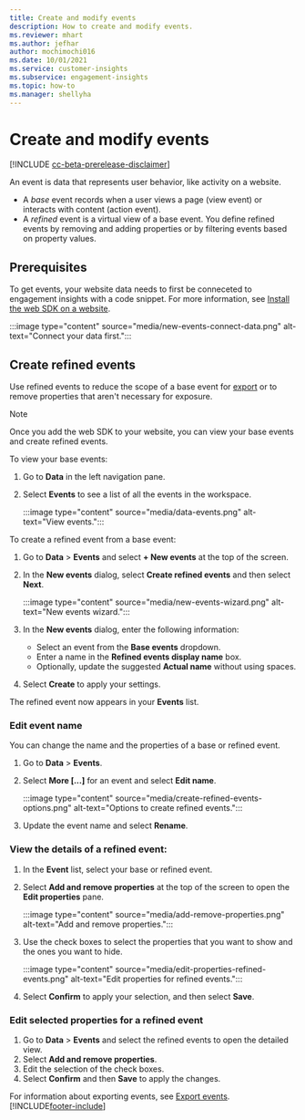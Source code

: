 ```yaml
---
title: Create and modify events
description: How to create and modify events.
ms.reviewer: mhart
ms.author: jefhar
author: mochimochi016
ms.date: 10/01/2021
ms.service: customer-insights
ms.subservice: engagement-insights 
ms.topic: how-to
ms.manager: shellyha
---
```


# Create and modify events

[!INCLUDE [cc-beta-prerelease-disclaimer](includes/cc-beta-prerelease-disclaimer.md)]

An event is data that represents user behavior, like activity on a website.

- A *base* event records when a user views a page (view event) or interacts with content (action event).
- A *refined* event is a virtual view of a base event. You define refined events by removing and adding properties or by filtering events based on property values.

## Prerequisites

To get events, your website data needs to first be conneceted to engagement insights with a code snippet. For more information, see [Install the web SDK on a website](instrument-website.md).

 :::image type="content" source="media/new-events-connect-data.png" alt-text="Connect your data first.":::

## Create refined events

Use refined events to reduce the scope of a base event for [export](export-events.md) or to remove properties that aren't necessary for exposure.

> [!NOTE]
> Once you add the web SDK to your website, you can view your base events and create refined events. 

To view your base events:

1. Go to **Data** in the left navigation pane.

1. Select **Events** to see a list of all the events in the workspace.

    :::image type="content" source="media/data-events.png" alt-text="View events.":::

To create a refined event from a base event: 

1. Go to **Data** > **Events** and select **+ New events** at the top of the screen.

1. In the **New events** dialog, select **Create refined events** and then select **Next**.
   
     :::image type="content" source="media/new-events-wizard.png" alt-text="New events wizard.":::
     
1. In the **New events** dialog, enter the following information:

   - Select an event from the **Base events** dropdown.
   - Enter a name in the **Refined events display name** box.
   - Optionally, update the suggested **Actual name** without using spaces.

1. Select **Create** to apply your settings.

The refined event now appears in your **Events** list.

### Edit event name

You can change the name and the properties of a base or refined event.

1. Go to **Data** > **Events**. 

1. Select **More [...]** for an event and select **Edit name**.
    
     :::image type="content" source="media/create-refined-events-options.png" alt-text="Options to create refined events.":::

3. Update the event name and select **Rename**.

### View the details of a refined event:

1. In the **Event** list, select your base or refined event. 

1. Select **Add and remove properties** at the top of the screen to open the **Edit properties** pane. 

     :::image type="content" source="media/add-remove-properties.png" alt-text="Add and remove properties.":::

1. Use the check boxes to select the properties that you want to show and the ones you want to hide. 

   :::image type="content" source="media/edit-properties-refined-events.png" alt-text="Edit properties for refined events.":::

1. Select **Confirm** to apply your selection, and then select **Save**.


### Edit selected properties for a refined event

1. Go to **Data** > **Events** and select the refined events to open the detailed view.
1. Select **Add and remove properties**. 
1. Edit the selection of the check boxes.
1. Select **Confirm** and then **Save** to apply the changes.

For information about exporting events, see [Export events](export-events.md).
[!INCLUDE[footer-include](../includes/footer-banner.md)]
